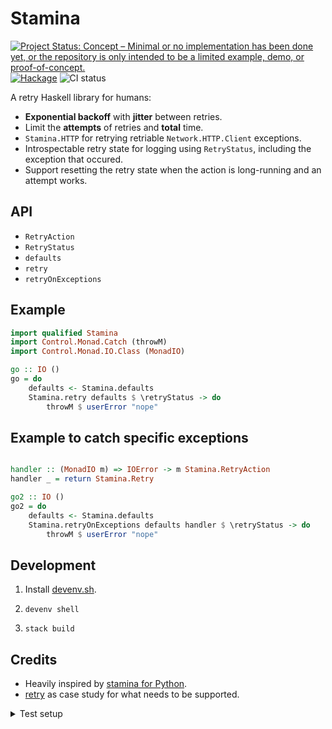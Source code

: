 # Stamina

[![Project Status: Concept – Minimal or no implementation has been done yet, or the repository is only intended to be a limited example, demo, or proof-of-concept.](https://www.repostatus.org/badges/latest/concept.svg)](https://www.repostatus.org/#concept) [![Hackage](https://img.shields.io/hackage/v/stamina.svg?style=flat)](https://hackage.haskell.org/package/stamina) ![CI status](https://github.com/cachix/stamina.hs/actions/workflows/ci.yml/badge.svg)

A retry Haskell library for humans:

- **Exponential backoff** with **jitter** between retries.
- Limit the **attempts** of retries and **total** time.
- `Stamina.HTTP` for retrying retriable `Network.HTTP.Client` exceptions.
- Introspectable retry state for logging using `RetryStatus`, including the exception that occured.
- Support resetting the retry state when the action is long-running and an attempt works.

## API

- `RetryAction`
- `RetryStatus`
- `defaults`
- `retry`
- `retryOnExceptions`

## Example

```haskell
import qualified Stamina
import Control.Monad.Catch (throwM)
import Control.Monad.IO.Class (MonadIO)

go :: IO ()
go = do 
    defaults <- Stamina.defaults
    Stamina.retry defaults $ \retryStatus -> do
        throwM $ userError "nope"
```

## Example to catch specific exceptions

```haskell

handler :: (MonadIO m) => IOError -> m Stamina.RetryAction
handler _ = return Stamina.Retry

go2 :: IO ()
go2 = do 
    defaults <- Stamina.defaults
    Stamina.retryOnExceptions defaults handler $ \retryStatus -> do
        throwM $ userError "nope"
```



## Development

1. Install [devenv.sh](https://devenv.sh/getting-started/).

2. `devenv shell`

3. `stack build`

## Credits

- Heavily inspired by [stamina for Python](https://stamina.hynek.me/en/stable/tutorial.html#retries).
- [retry](https://github.com/Soostone/retry) as case study for what needs to be supported.

<details>
  <summary>Test setup</summary>
  
  ```haskell
  main = undefined
  ```
</details>